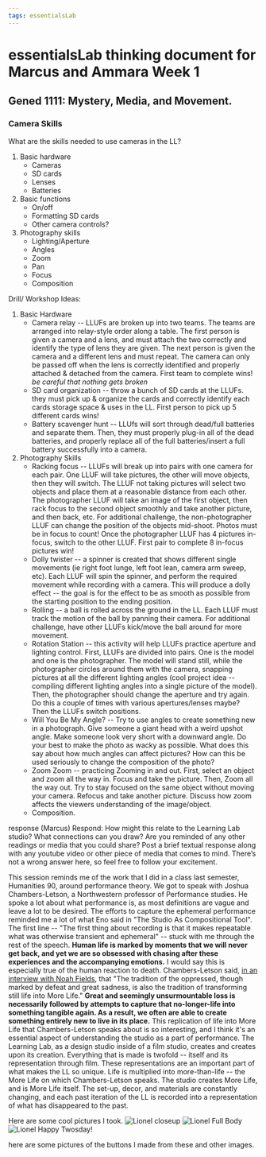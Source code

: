 ```yaml
---
tags: essentialsLab
---
```



# essentialsLab thinking document for Marcus and Ammara Week 1

## Gened 1111: Mystery, Media, and Movement. 

### Camera Skills
What are the skills needed to use cameras in the LL?
1. Basic hardware
    - Cameras
    - SD cards
    - Lenses
    - Batteries
2. Basic functions
    - On/off
    - Formatting SD cards
    - Other camera controls?
3. Photography skills
    - Lighting/Aperture
    - Angles
    - Zoom
    - Pan
    - Focus
    - Composition

Drill/ Workshop Ideas:
1. Basic Hardware
    - Camera relay -- LLUFs are broken up into two teams. The teams are arranged into relay-style order along a table. The first person is given a camera and a lens, and must attach the two correctly and identify the type of lens they are given. The next person is given the camera and a different lens and must repeat. The camera can only be passed off when the lens is correctly identified and properly attached & detached from the camera. First team to complete wins! *be careful that nothing gets broken* 
    - SD card organization -- throw a bunch of SD cards at the LLUFs. they must pick up & organize the cards and correctly identify each cards storage space & uses in the LL. First person to pick up 5 different cards wins! 
    - Battery scavenger hunt -- LLUfs will sort through dead/full batteries and separate them. Then, they must properly plug-in all of the dead batteries, and properly replace all of the full batteries/insert a full battery successfully into a camera. 
2. Photography Skills
    - Racking focus -- LLUFs will break up into pairs with one camera for each pair. One LLUF will take pictures, the other will move objects, then they will switch. The LLUF not taking pictures will select two objects and place them at a reasonable distance from each other. The photographer LLUF will take an image of the first object, then rack focus to the second object smoothly and take another picture, and then back, etc. For additional challenge, the non-photographer LLUF can change the position of the objects mid-shoot. Photos must be in focus to count! Once the photographer LLUF has 4 pictures in-focus, switch to the other LLUF. First pair to complete 8 in-focus pictures win! 
    - Dolly twister -- a spinner is created that shows different single movements (ie right foot lunge, left foot lean, camera arm sweep, etc). Each LLUF will spin the spinner, and perform the required movement while recording with a camera. This will produce a dolly effect -- the goal is for the effect to be as smooth as possible from the starting position to the ending position. 
    - Rolling -- a ball is rolled across the ground in the LL. Each LLUF must track the motion of the ball by panning their camera. For additional challenge, have other LLUFs kick/move the ball around for more movement. 
    - Rotation Station -- this activity will help LLUFs practice aperture and lighting control. First, LLUFs are divided into pairs. One is the model and one is the photographer. The model will stand still, while the photographer circles around them with the camera, snapping pictures at all the different lighting angles (cool project idea -- compiling different lighting angles into a single picture of the model). Then, the photographer should change the aperture and try again. Do this a couple of times with various apertures/lenses maybe? Then the LLUFs switch positions. 
    - Will You Be My Angle? -- Try to use angles to create something new in a photograph. Give someone a giant head with a weird upshot angle. Make someone look very short with a downward angle. Do your best to make the photo as wacky as possible. What does this say about how much angles can affect pictures? How can this be used seriously to change the composition of the photo?
    - Zoom Zoom -- practicing Zooming in and out. First, select an object and zoom all the way in. Focus and take the picture. Then, Zoom all the way out. Try to stay focused on the same object without moving your camera. Refocus and take another picture. Discuss how zoom affects the viewers understanding of the image/object. 
    - Composition. 

response (Marcus)
Respond: How might this relate to the Learning Lab studio? What connections can you draw? Are you reminded of any other readings or media that you could share? Post a brief textual response along with any youtube video or other piece of media that comes to mind. There’s not a wrong answer here, so feel free to follow your excitement.

This session reminds me of the work that I did in a class last semester, Humanities 90, around performance theory. We got to speak with Joshua Chambers-Letson, a Northwestern professor of Performance studies. He spoke a lot about what performance is, as most definitions are vague and leave a lot to be desired. The efforts to capture the ephemeral performance reminded me a lot of what Eno said in "The Studio As Compositional Tool". The first line -- "The first thing about recording is that it makes repeatable what was otherwise transient and ephemeral" -- stuck with me through the rest of the speech. **Human life is marked by moments that we will never get back, and yet we are so obsessed with chasing after these experiences and the accompanying emotions.** I would say this is especially true of the human reaction to death. Chambers-Letson said, [in an interview with Noah Fields](https://scapimag.com/2018/12/04/more-life-an-interview-with-writer-and-performance-theorist-joshua-chambers-letson/), that "The tradition of the oppressed, though marked by defeat and great sadness, is also the tradition of transforming still life into More Life." **Great and seemingly unsurmountable loss is necessarily followed by attempts to capture that no-longer-life into something tangible again. As a result, we often are able to create something entirely new to live in its place.** This replication of life into More Life that Chambers-Letson speaks about is so interesting, and I think it's an essential aspect of understanding the studio as a part of performance. The Learning Lab, as a design studio inside of a film studio, creates and creates upon its creation. Everything that is made is twofold -- itself and its representation through film. These representations are an important part of what makes the LL so unique. Life is multiplied into more-than-life -- the More Life on which Chambers-Letson speaks. The studio creates More Life, and is More Life itself. The set-up, decor, and materials are constantly changing, and each past iteration of the LL is recorded into a representation of what has disappeared to the past. 

Here are some cool pictures I took. 
![Lionel closeup](https://files.slack.com/files-pri/T0HTW3H0V-F033R7CBSDD/lionel_portrait1.jpg?pub_secret=e63b001a95)
![Lionel Full Body](https://files.slack.com/files-pri/T0HTW3H0V-F034JFR40JV/lionel_portrait_2.jpg?pub_secret=a2d3592d2b)
![Lionel Happy Twosday!](https://files.slack.com/files-pri/T0HTW3H0V-F0345U6B9TL/lionel_portrat3.jpg?pub_secret=06d97f40c5)

here are some pictures of the buttons I made from these and other images.
